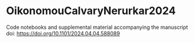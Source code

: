 # OikonomouCalvaryNerurkar2024

Code notebooks and supplemental material accompanying the manuscript doi: https://doi.org/10.1101/2024.04.04.588089 
